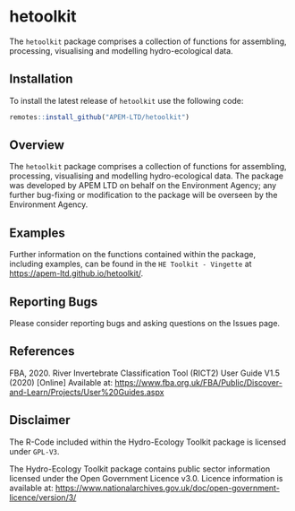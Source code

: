 
<!-- README.md is generated from README.Rmd. Please edit that file -->

# hetoolkit

<!-- badges: start -->
<!-- badges: end -->

The `hetoolkit` package comprises a collection of functions for
assembling, processing, visualising and modelling hydro-ecological data.

## Installation

To install the latest release of `hetoolkit` use the following code:

``` r
remotes::install_github("APEM-LTD/hetoolkit")
```

## Overview

The `hetoolkit` package comprises a collection of functions for
assembling, processing, visualising and modelling hydro-ecological data.
The package was developed by APEM LTD on behalf on the Environment
Agency; any further bug-fixing or modification to the package will be
overseen by the Environment Agency.

## Examples

Further information on the functions contained within the package,
including examples, can be found in the `HE Toolkit - Vingette` at
<https://apem-ltd.github.io/hetoolkit/>.

## Reporting Bugs

Please consider reporting bugs and asking questions on the Issues page.

## References

FBA, 2020. River Invertebrate Classification Tool (RICT2) User Guide
V1.5 (2020) \[Online\] Available at:
<https://www.fba.org.uk/FBA/Public/Discover-and-Learn/Projects/User%20Guides.aspx>

## Disclaimer

The R-Code included within the Hydro-Ecology Toolkit package is licensed
under `GPL-V3`.

The Hydro-Ecology Toolkit package contains public sector information
licensed under the Open Government Licence v3.0. Licence information is
available at:
<https://www.nationalarchives.gov.uk/doc/open-government-licence/version/3/>
